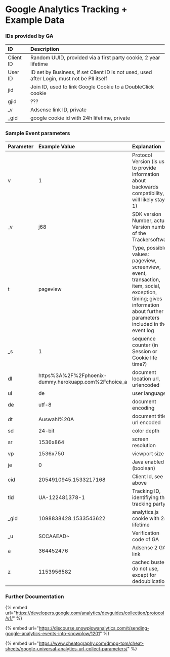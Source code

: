 # Google Analytics Tracking + Example Data

### IDs provided by GA

| ID | Description |
| :--- | :--- |
| Client ID | Random UUID, provided via a first party cookie, 2 year lifetime |
| User ID  | ID set by Business, if set Client ID is not used, used after Login, must not be PII itself |
| jid | Join ID, used to link Google Cookie to a DoubleClick cookie |
| gjid | ??? |
| \_v | Adsense link ID, private |
| \_gid | google cookie id with 24h lifetime, private |

### Sample Event parameters 

| Parameter | Example Value | Explanation |
| :--- | :--- | :--- |
| v | 1 | Protocol Version \(is used to provide information about backwards compatibility, will likely stay 1\) |
| \_v | j68 | SDK version Number, actual Version number of the Trackersoftware |
| t | pageview | Type, possible values: pageview, screenview, event, transaction, item, social, exception, timing; gives information about further parameters included in the event log |
| \_s | 1 | sequence counter \(in Session or Cookie life time?\) |
| dl | https%3A%2F%2Fphoenix-dummy.herokuapp.com%2Fchoice\_a | document location url, urlencoded |
| ul | de | user language |
| de | utf-8 | document encoding |
| dt | Auswahl%20A | document title, url encoded |
| sd  | 24-bit | color depth |
| sr | 1536x864 | screen resolution |
| vp | 1536x750 | viewport size |
| je   | 0  | Java enabled \(boolean\) |
| cid | 2054910945.1533217168 | Client Id, see above |
| tid | UA-122481378-1 | Tracking ID, identifiying the tracking party |
| \_gid | 1098838428.1533543622 | analytics.js cookie with 24h lifetime |
| \_u | SCCAAEAD~ | Verification code of GA |
| a | 364452476 | Adsense 2 GA link |
| z | 1153956582 | cachec buster, do not use, except for dedoublication |

### Further Documentation

{% embed url="https://developers.google.com/analytics/devguides/collection/protocol/v1/" %}

{% embed url="https://discourse.snowplowanalytics.com/t/sending-google-analytics-events-into-snowplow/1201" %}

{% embed url="https://www.cheatography.com/dmpg-tom/cheat-sheets/google-universal-analytics-url-collect-parameters/" %}



